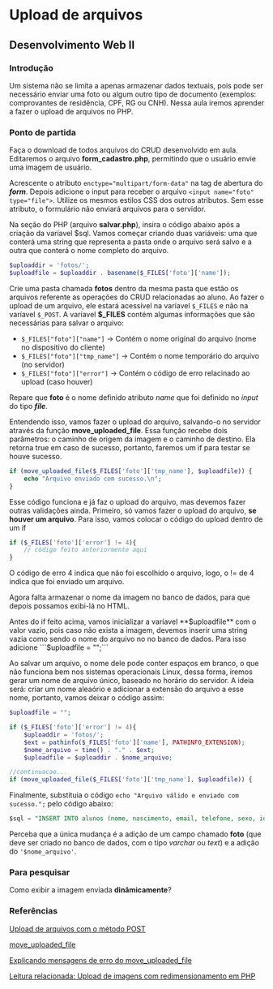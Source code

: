 # Upload de arquivos
## Desenvolvimento Web II

### Introdução
Um sistema não se limita a apenas armazenar dados textuais, pois pode ser necessário enviar uma foto ou algum outro tipo de documento (exemplos: comprovantes de residência, CPF, RG ou CNH). Nessa aula iremos aprender a fazer o upload de arquivos no PHP.

### Ponto de partida
Faça o download de todos arquivos do CRUD desenvolvido em aula. Editaremos o arquivo **form_cadastro.php**, permitindo que o usuário envie uma imagem de usuário. 

Acrescente o atributo ```enctype="multipart/form-data"``` na tag de abertura do ***form***. Depois adicione o input para receber o arquivo ```<input name="foto" type="file">```. Utilize os mesmos estilos CSS dos outros atributos. Sem esse atributo, o formulário não enviará arquivos para o servidor.

Na seção do PHP (arquivo **salvar.php**), insira o código abaixo após a criação da varíavel $sql. Vamos começar criando duas variáveis: uma que conterá uma string que representa a pasta onde o arquivo será salvo e a outra que conterá o nome completo do arquivo. 
```php
$uploaddir = 'fotos/';
$uploadfile = $uploaddir . basename($_FILES['foto']['name']);
```
Crie uma pasta chamada **fotos** dentro da mesma pasta que estão os arquivos referente as operações do CRUD relacionadas ao aluno. Ao fazer o upload de um arquivo, ele estará acessível na varíavel ```$_FILES``` e não na varíavel ```$_POST```. A varíavel **$_FILES** contém algumas informações que são necessárias para salvar o arquivo:
 - ```$_FILES["foto"]["name"]``` → Contém o nome original do arquivo  (nome no dispositivo do cliente)
 - ```$_FILES["foto"]["tmp_name"]``` → Contém o nome temporário do arquivo (no servidor)
 - ```$_FILES["foto"]["error"]``` → Contém o código de erro relacinado ao upload (caso houver)

Repare que **foto** é o nome definido atributo *name* que foi definido no *input* do tipo ***file***.

Entendendo isso, vamos fazer o upload do arquivo, salvando-o no servidor através da função **move_uploaded_file**. Essa função recebe dois parâmetros: o caminho de origem da imagem e o caminho de destino. Ela retorna true em caso de sucesso, portanto, faremos um if para testar se houve sucesso.
```php
if (move_uploaded_file($_FILES['foto']['tmp_name'], $uploadfile)) {
    echo "Arquivo enviado com sucesso.\n";
} 
```

Esse código funciona e já faz o upload do arquivo, mas devemos fazer outras validações ainda. Primeiro, só vamos fazer o upload do arquivo, **se houver um arquivo**. Para isso, vamos colocar o código do upload dentro de um if
```php
if ($_FILES['foto']['error'] != 4){
    // código feito anteriormente aqui
}
```
O código de erro 4 indica que não foi escolhido o arquivo, logo, o != de 4 indica que foi enviado um arquivo.

Agora falta armazenar o nome da imagem no banco de dados, para que depois possamos exibi-lá no HTML. 

Antes do if feito acima, vamos inicializar a varíavel **$uploadfile** com o valor vazio, pois caso não exista a imagem, devemos inserir uma string vazia como sendo o nome do arquivo no no banco de dados. Para isso adicione ```$uploadfile = "";```

Ao salvar um arquivo, o nome dele pode conter espaços em branco, o que não funciona bem nos sistemas operacionais Linux, dessa forma, iremos gerar um nome de arquivo único, baseado no horário do servidor. A ideia será: criar um nome aleaório e adicionar a extensão do arquivo a esse nome, portanto, vamos deixar o código assim:
```php
$uploadfile = "";

if ($_FILES['foto']['error'] != 4){
    $uploaddir = 'fotos/';
    $ext = pathinfo($_FILES['foto']['name'], PATHINFO_EXTENSION);
    $nome_arquivo = time() . "." . $ext;
    $uploadfile = $uploaddir . $nome_arquivo;

//continuacao...    
if (move_uploaded_file($_FILES['foto']['tmp_name'], $uploadfile)) {
```

Finalmente, substituia o código ```echo "Arquivo válido e enviado com sucesso.";``` pelo código abaixo: 
```sql
$sql = "INSERT INTO alunos (nome, nascimento, email, telefone, sexo, id_curso, foto) VALUES ('$nome', '$nascimento', '$email', '$telefone', $sexo, $curso, '$nome_arquivo')";
```
Perceba que a única mudança é a adição de um campo chamado **foto** (que deve ser criado no banco de dados, com o tipo *varchar* ou *text*) e a adição do ```'$nome_arquivo'```. 

### Para pesquisar
Como exibir a imagem enviada **dinâmicamente**?
### Referências
 [Upload de arquivos com o método POST ](https://www.php.net/manual/pt_BR/features.file-upload.post-method.php)

 [move_uploaded_file](https://www.php.net/manual/en/function.move-uploaded-file.php)

 [Explicando mensagens de erro do move_uploaded_file](https://www.php.net/manual/pt_BR/features.file-upload.errors.php)
 
 [Leitura relacionada: Upload de imagens com redimensionamento em PHP](https://www.devmedia.com.br/classe-para-upload-de-imagens-em-php-com-redimensionamento/28573)

